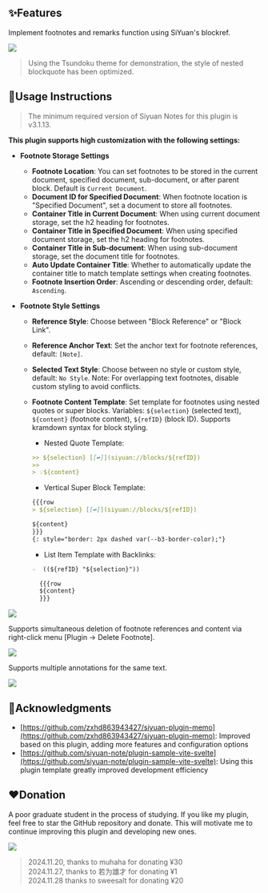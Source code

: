 ## ✨Features

Implement footnotes and remarks function using SiYuan's blockref.

![](https://fastly.jsdelivr.net/gh/Achuan-2/PicBed/assets/%E6%80%9D%E6%BA%90%E7%AC%94%E8%AE%B0%E8%84%9A%E6%B3%A8%E6%8F%92%E4%BB%B62-2024-11-18.gif)

> Using the Tsundoku theme for demonstration, the style of nested blockquote has been optimized.

## 📝Usage Instructions

> The minimum required version of Siyuan Notes for this plugin is v3.1.13.

**This plugin supports high customization with the following settings:**

- **Footnote Storage Settings**
  - **Footnote Location**: You can set footnotes to be stored in the current document, specified document, sub-document, or after parent block. Default is `Current Document`.
  - **Document ID for Specified Document**: When footnote location is "Specified Document", set a document to store all footnotes.
  - **Container Title in Current Document**: When using current document storage, set the h2 heading for footnotes.
  - **Container Title in Specified Document**: When using specified document storage, set the h2 heading for footnotes.
  - **Container Title in Sub-document**: When using sub-document storage, set the document title for footnotes.
  - **Auto Update Container Title**: Whether to automatically update the container title to match template settings when creating footnotes.
  - **Footnote Insertion Order**: Ascending or descending order, default: `Ascending`.

- **Footnote Style Settings**
  - **Reference Style**: Choose between "Block Reference" or "Block Link".
  - **Reference Anchor Text**: Set the anchor text for footnote references, default: `[Note]`.
  - **Selected Text Style**: Choose between no style or custom style, default: `No Style`. Note: For overlapping text footnotes, disable custom styling to avoid conflicts.
  - **Footnote Content Template**: Set template for footnotes using nested quotes or super blocks. Variables: `${selection}` (selected text), `${content}` (footnote content), `${refID}` (block ID). Supports kramdown syntax for block styling.

    - Nested Quote Template:
    ```markdown
    >> ${selection} [[↩️]](siyuan://blocks/${refID})
    >> 
    > 💡${content}
    ```

    - Vertical Super Block Template:
    ```markdown
    {{{row
    > ${selection} [[↩️]](siyuan://blocks/${refID})
    
    ${content}
    }}}
    {: style="border: 2px dashed var(--b3-border-color);"}
    ```

    - List Item Template with Backlinks:
    ```markdown
    -  ((${refID} "${selection}"))

      {{{row
      ${content}
      }}}
    ```

![](https://fastly.jsdelivr.net/gh/Achuan-2/PicBed/assets/PixPin_2024-11-24_01-26-22-2024-11-24.png)

Supports simultaneous deletion of footnote references and content via right-click menu [Plugin -> Delete Footnote].

![](https://fastly.jsdelivr.net/gh/Achuan-2/PicBed/assets/PixPin_2024-11-18_16-39-18-2024-11-18.png)

Supports multiple annotations for the same text.

![](https://fastly.jsdelivr.net/gh/Achuan-2/PicBed/assets/%E6%80%9D%E6%BA%90%E7%AC%94%E8%AE%B0%E8%84%9A%E6%B3%A8%E6%8F%92%E4%BB%B6%E6%94%AF%E6%8C%81%E5%AF%B9%E5%90%8C%E4%B8%80%E4%B8%AA%E6%96%87%E6%9C%AC%E8%BF%9B%E8%A1%8C%E5%A4%9A%E6%AC%A1%E5%A4%87%E6%B3%A8-2024-11-19.gif)

## 🙏Acknowledgments 

- [https://github.com/zxhd863943427/siyuan-plugin-memo](https://github.com/zxhd863943427/siyuan-plugin-memo): Improved based on this plugin, adding more features and configuration options
- [https://github.com/siyuan-note/plugin-sample-vite-svelte](https://github.com/siyuan-note/plugin-sample-vite-svelte): Using this plugin template greatly improved development efficiency

## ❤️Donation

A poor graduate student in the process of studying. If you like my plugin, feel free to star the GitHub repository and donate. This will motivate me to continue improving this plugin and developing new ones.

![](https://fastly.jsdelivr.net/gh/Achuan-2/PicBed/assets/20241118182532-2024-11-18.png)

> 2024.11.20, thanks to muhaha for donating ¥30  
> 2024.11.27, thanks to 若为雄才 for donating ¥1  
> 2024.11.28 thanks to  sweesalt for donating ¥20  